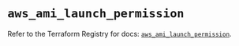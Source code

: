 # `aws_ami_launch_permission`

Refer to the Terraform Registry for docs: [`aws_ami_launch_permission`](https://registry.terraform.io/providers/hashicorp/aws/5.64.0/docs/resources/ami_launch_permission).
